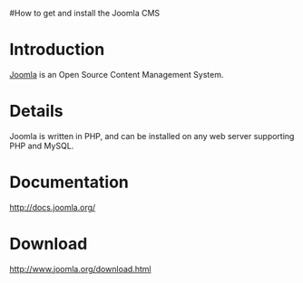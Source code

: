 #How to get and install the Joomla CMS

# Introduction #

[Joomla](http://www.joomla.org/) is an Open Source Content Management System.


# Details #

Joomla is written in PHP, and can be installed on any web server supporting PHP and MySQL.

# Documentation #

http://docs.joomla.org/

# Download #

http://www.joomla.org/download.html